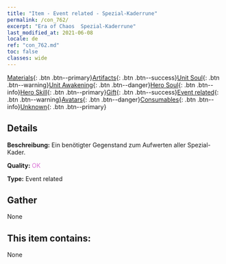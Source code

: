 ```yaml
---
title: "Item - Event related - Spezial-Kaderrune"
permalink: /con_762/
excerpt: "Era of Chaos  Spezial-Kaderrune"
last_modified_at: 2021-06-08
locale: de
ref: "con_762.md"
toc: false
classes: wide
---
```

 [Materials](/ItemsDE/){: .btn .btn--primary}[Artifacts](/ItemsDE/Artifacts/){: .btn .btn--success}[Unit Soul](/ItemsDE/UnitSoul/){: .btn .btn--warning}[Unit Awakening](/ItemsDE/UnitAwakening/){: .btn .btn--danger}[Hero Soul](/ItemsDE/HeroSoul/){: .btn .btn--info}[Hero Skill](/ItemsDE/HeroSkill/){: .btn .btn--primary}[Gift](/ItemsDE/Gift/){: .btn .btn--success}[Event related](/ItemsDE/Events/){: .btn .btn--warning}[Avatars](/ItemsDE/Avatars/){: .btn .btn--danger}[Consumables](/ItemsDE/Consumables/){: .btn .btn--info}[Unknown](/ItemsDE/Unknown/){: .btn .btn--primary}

## Details
 **Beschreibung:** Ein benötigter Gegenstand zum Aufwerten aller Spezial-Kader.

 **Quality:** <span style="color: #DA70D6">OK</span>

 **Type:** Event related

## Gather

  None

## This item contains:

  None

